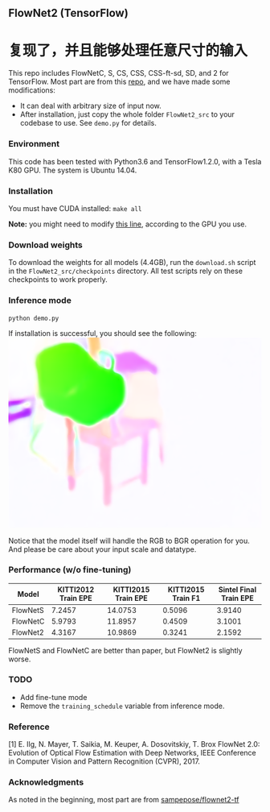 ## FlowNet2 (TensorFlow)
# 复现了，并且能够处理任意尺寸的输入
This repo includes FlowNetC, S, CS, CSS, CSS-ft-sd, SD, and 2 for TensorFlow. Most part are from this [repo](https://github.com/sampepose/flownet2-tf), and we have made some modifications:
* It can deal with arbitrary size of input now.
* After installation, just copy the whole folder `FlowNet2_src` to your codebase to use. See `demo.py` for details.

### Environment

This code has been tested with Python3.6 and TensorFlow1.2.0, with a Tesla K80 GPU. The system is Ubuntu 14.04.

### Installation

You must have CUDA installed: `make all`

**Note:** you might need to modify [this line](https://github.com/vt-vl-lab/tf_flownet2/blob/master/Makefile#L13), according to the GPU you use.

### Download weights
To download the weights for all models (4.4GB), run the `download.sh` script in the `FlowNet2_src/checkpoints` directory. All test scripts rely on these checkpoints to work properly.


### Inference mode

```
python demo.py
```

If installation is successful, you should see the following:
![FlowNet2 Sample Prediction](/FlowNet2_src/example/0flow-pred-flownet2.png?raw=true)

Notice that the model itself will handle the RGB to BGR operation for you. And please be care about your input scale and datatype.

### Performance (w/o fine-tuning)

| Model       | KITTI2012 Train EPE     |  KITTI2015 Train EPE     |  KITTI2015 Train F1     |  Sintel Final Train EPE |
|-------------|--------|--------|--------|--------|
| FlowNetS       | 7.2457     |  14.0753     |  0.5096     |  3.9140     |
| FlowNetC       | 5.9793    |  11.8957     |  0.4509     |  3.1001     |
| FlowNet2       | 4.3167     |  10.9869     |  0.3241     |  2.1592     |

FlowNetS and FlowNetC are better than paper, but FlowNet2 is slightly worse.

### TODO
* Add fine-tune mode
* Remove the `training_schedule` variable from inference mode.


### Reference
[1] E. Ilg, N. Mayer, T. Saikia, M. Keuper, A. Dosovitskiy, T. Brox
FlowNet 2.0: Evolution of Optical Flow Estimation with Deep Networks,
IEEE Conference in Computer Vision and Pattern Recognition (CVPR), 2017.

### Acknowledgments
As noted in the beginning, most part are from [sampepose/flownet2-tf](https://github.com/sampepose/flownet2-tf)
